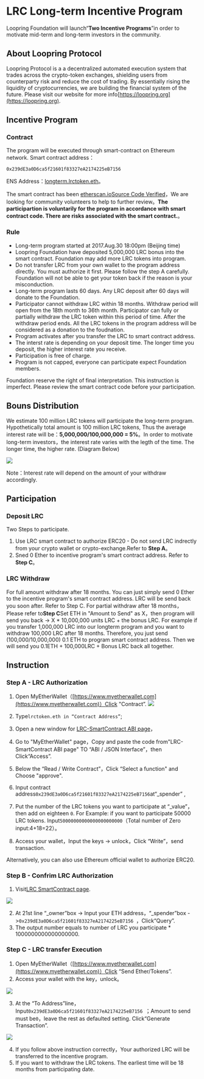 # LRC Long-term Incentive Program

Loopring Foundation will launch“**Two Incentive Programs**”in order to motivate mid-term and long-term investors in the community.

## About Loopring Protocol
Loopring Protocol is a a decentralized automated execution system that trades across the crypto-token exchanges, shielding users from counterparty risk and reduce the cost of trading. By essentially rising the liquidity of cryptocurrencies, we are building the financial system of the future. Please visit our website for more info[https://loopring.org](https://loopring.org).



## Incentive Program

### Contract
The program will be executed through smart-contract on Ethereum network. Smart contract address：

    0x239dE3a0D6ca5f21601f83327eA2174225eB7156

ENS Address：[longterm.lrctoken.eth](https://etherscan.io/address/longterm.lrctoken.eth)。
    
The smart contract has been [etherscan.io](https://etherscan.io/address/longterm.lrctoken.eth#code)[Source Code Verified](https://etherscan.io/address/longterm.lrctoken.eth#code)，We are looking for community volunteers to help to further review。**The participartion is voluntarily for the program in accordance with smart contract code. There are risks associated with the smart contract.**。


### Rule


- Long-term program started at 2017.Aug.30 18:00pm (Beijing time)
- Loopring Foundation have deposited 5,000,000 LRC bonus into the smart contract. Foundation may add more LRC tokens into program. 
- Do not transfer LRC from your own wallet to the program address directly. You must authorize it first. Please follow the step A carefully. Foundation will not be able to get your token back if the reason is your misconduction. 
- Long-term program lasts 60 days. Any LRC deposit after 60 days will donate to the Foundation.
- Participator cannot withdraw LRC within 18 months. Withdraw period will open from the 18th month to 36th month. Participator can fully or partially withdraw the LRC token within this period of time. After the withdraw period ends. All the LRC tokens in the program address will be considered as a donation to the foudnation. 
- Program activates after you transfer the LRC to smart contract address.
- The interst rate is depending on your deposit time. The longer time you deposit, the higher interest rate you receive.
- Participation is free of charge. 
- Program is not capped, everyone can participate expect Foundation members.

Foundation reserve the right of final interpretation. This instruction is imperfect. Please review the smart contract code before your participation.

## Bouns Distribution

We estimate 100 million LRC tokens will participate the long-term program. Hypothetically total amount is 100 million LRC tokens, Thus the average interest rate will be：**5,000,000/100,000,000 = 5%**。In order to motivate long-term investors，the interest rate varies with the legth of the time. The longer time, the higher rate. (Diagram Below)

![](images/roi.jpg)

Note：Interest rate will depend on the amount of your withdraw accordingly.

## Participation

### Deposit LRC

Two Steps to participate. 

1. Use LRC smart contract to authorize ERC20 - Do not send LRC indrectly from your crypto wallet or crypto-exchange.Refer to **Step A**。
2. Sned 0 Ether to incentive program's smart contract address. Refer to **Step C**。

### LRC Withdraw

For full amount withdraw after 18 months. You can just simply send 0 Ether to the incentive program's smart contract address. LRC will be send back you soon after. Refer to Step C.
For partial withdraw after 18 months，Please refer to**Step C**Set ETH in "Amount to Send" as X，then program will send you back -> X * 10,000,000 units LRC + the bonus LRC. For example if you transfer 1,000,000 LRC into our longterm program and you want to withdraw 100,000 LRC after 18 months. Therefore, you just send (100,000/10,000,000) 0.1 ETH to program smart contract address. Then we will send you 0.1ETH + 100,000LRC + Bonus LRC back all together.

## Instruction

### Step A - LRC Authorization 

1. Open MyEtherWallet（[https://www.myetherwallet.com](https://www.myetherwallet.com)）Click "Contract”.
![](images/1.jpg)


2. Type`lrctoken.eth in “Contract Address”`;
3. Open a new window for [LRC-SmartContract ABI page](http://api.etherscan.io/api?module=contract&action=getabi&address=0xef68e7c694f40c8202821edf525de3782458639f&format=raw)，
4. Go to "MyEtherWallet" page，Copy and paste the code from"LRC-SmartContract ABI page" TO “ABI / JSON Interface”，then Click“Access”.
5. Below the “Read / Write Contract”，Click “Select a function" and Choose "approve".
6. Input contract address`0x239dE3a0D6ca5f21601f83327eA2174225eB7156`at“_spender” ,
7. Put the number of the LRC tokens you want to participate at “_value”，then add on eighteen `0`. For Example: if you want to participate 50000 LRC tokens. Input`50000000000000000000000`（Total number of Zero input:4+18=22）。
8. Access your wallet，Input the keys -> unlock，Click “Write”，send transaction. 

Alternatively, you can also use Ethereum official wallet to authorize ERC20. 

### Step B - Confrim LRC Authorization
1. Visit[LRC SmartContract page](https://etherscan.io/token/0xEF68e7C694F40c8202821eDF525dE3782458639f#readContract).

 ![](images/2.jpg)

2. At 21st line “_owner”box -> Input your ETH address，“_spender”box ->`0x239dE3a0D6ca5f21601f83327eA2174225eB7156 `，Click“Query”.
3. The output number equals to number of LRC you participate * 1000000000000000000.


### Step C - LRC transfer Execution 
1. Open MyEtherWallet（[https://www.myetherwallet.com](https://www.myetherwallet.com)）Click “Send Ether/Tokens”.
2. Access your wallet with the key，unlock。

 ![](images/3.jpg)
 
3. At the “To Address”line，Input`0x239dE3a0D6ca5f21601f83327eA2174225eB7156 `；Amount to send must be`0`，leave the rest as defaulted setting. Click“Generate Transaction”.

 ![](images/4.jpg)

4. If you follow above instruction correctly，Your authorized LRC will be transferred to the incentive program.
5. If you want to withdraw the LRC tokens. The earliest time will be 18 months from participating date.



